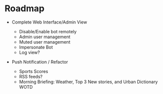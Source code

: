 # Roadmap

- Complete Web Interface/Admin View

  - Disable/Enable bot remotely
  - Admin user management
  - Muted user management
  - Impersonate Bot
  - Log view?

- Push Notification / Refactor
  - Sports Scores
  - RSS feeds?
  - Morning Briefing: Weather, Top 3 New stories, and Urban Dictionary WOTD
